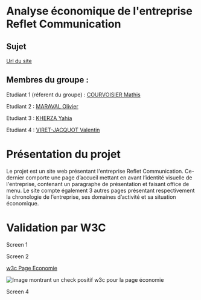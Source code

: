 # Analyse économique de l'entreprise Reflet Communication
## Sujet
[Url du site](https://mrvolive.github.io/sae1_05-06/)

## Membres du groupe :
Etudiant 1 (réferent du groupe) : [COURVOISIER Mathis](mailto:mathis.courvoisier@edu.univ-fcomte.fr?subject=SAE_1_05_06)


Etudiant 2 : [MARAVAL Olivier](mailto:olivier.maraval@edu.univ-fcomte.fr?subject=SAE_1_05_06)


Etudiant 3 : [KHERZA Yahia](mailto:yahia.kherza@edu.univ-fcomte.fr?subject=SAE_1_05_06)


Etudiant 4 : [VIRET-JACQUOT Valentin](mailto:valentin.viret-jacquot@edu.univ-fcomte.fr?subject=SAE_1_05_06)

# Présentation du projet

Le projet est un site web présentant l'entreprise Reflet Communication. Ce-dernier comporte 
une page d’accueil mettant en avant l’identité visuelle de l'entreprise, contenant un 
paragraphe de présentation et faisant office de menu.
Le site compte également 3 autres pages présentant respectivement la chronologie de
l’entreprise, ses domaines d’activité et sa situation économique.

# Validation par W3C
Screen 1

Screen 2

[w3c Page Economie](https://validator.w3.org/nu/?doc=https%3A%2F%2Fmrvolive.github.io%2Fsae1_05-06%2Feconomie.html)

![Image montrant un check positif w3c pour la page économie](https://raw.githubusercontent.com/mrvolive/sae1.05-06/main/w3c/w3c_economie.png)

Screen 4


